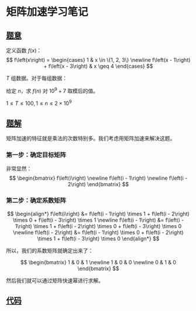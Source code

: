 # 矩阵加速学习笔记

## [题意](https://www.luogu.com.cn/problem/P1939)
定义函数 $f\left(x\right)$：
$$
f\left(x\right) = 
\begin{cases}
1 & x \in \{1, 2, 3\} \newline
f\left(x - 1\right) + f\left(x - 3\right) & x \geq 4
\end{cases}
$$

$T$ 组数据。对于每组数据：

给定 $n$，求 $f\left(n\right)$ 对 $10^9 + 7$ 取模后的值。

$1 \leq T \leq 100, 1 \leq n \leq 2 \times 10^9$

## [题解]()
矩阵加速的特征就是乘法的次数特别多。我们考虑用矩阵加速来解决这题。

### 第一步：确定目标矩阵
非常显然：
$$
\begin{bmatrix}
f\left(i\right) \newline
f\left(i - 1\right) \newline
f\left(i - 2\right)
\end{bmatrix}
$$

### 第二步：确定系数矩阵
$$
\begin{align*}
f\left(i\right) &= f\left(i - 1\right) \times 1 + f\left(i - 2\right) \times 0 + f\left(i - 3\right) \times 1 \newline
f\left(i - 1\right) &= f\left(i - 1\right) \times 1 + f\left(i - 2\right) \times 0 + f\left(i - 3\right) \times 0 \newline
f\left(i - 2\right) &= f\left(i - 1\right) \times 0 + f\left(i - 2\right) \times 1 + f\left(i - 3\right) \times 0
\end{align*}
$$

所以，我们的系数矩阵就确定出来了：

$$
\begin{bmatrix}
1 & 0 & 1 \newline
1 & 0 & 0 \newline
0 & 1 & 0
\end{bmatrix}
$$

然后我们就可以通过矩阵快速幂进行求解。

## [代码](https://raw.verge.tk/rb-tree/rb-tree/main/Code/Luogu/P1931.cpp)